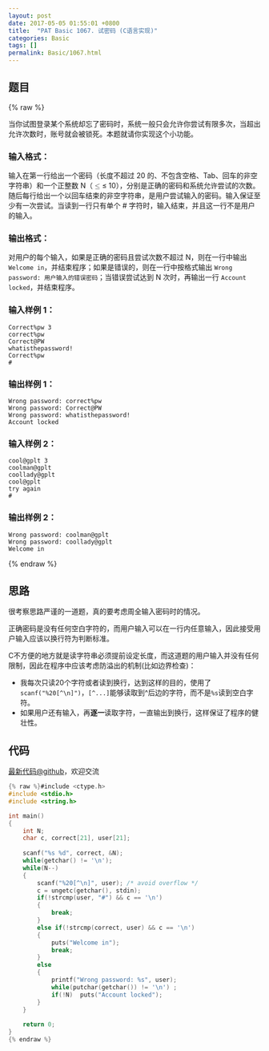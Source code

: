 ```yaml
---
layout: post
date: 2017-05-05 01:55:01 +0800
title:  "PAT Basic 1067. 试密码 (C语言实现)"
categories: Basic
tags: []
permalink: Basic/1067.html
---
```


## 题目

{% raw %}<div class="ques-view"><p>当你试图登录某个系统却忘了密码时，系统一般只会允许你尝试有限多次，当超出允许次数时，账号就会被锁死。本题就请你实现这个小功能。</p>
<h3 id="-">输入格式：</h3>
<p>输入在第一行给出一个密码（长度不超过 20 的、不包含空格、Tab、回车的非空字符串）和一个正整数 N（<span class="katex"><span class="katex-mathml"><math><mrow><mo>≤</mo></mrow>\le</math></span><span aria-hidden="true" class="katex-html"><span class="strut" style="height:0.63597em;"></span><span class="strut bottom" style="height:0.7719400000000001em;vertical-align:-0.13597em;"></span><span class="base textstyle uncramped"><span class="mrel">≤</span></span></span></span> 10），分别是正确的密码和系统允许尝试的次数。随后每行给出一个以回车结束的非空字符串，是用户尝试输入的密码。输入保证至少有一次尝试。当读到一行只有单个 # 字符时，输入结束，并且这一行不是用户的输入。</p>
<h3 id="-">输出格式：</h3>
<p>对用户的每个输入，如果是正确的密码且尝试次数不超过 N，则在一行中输出 <code>Welcome in</code>，并结束程序；如果是错误的，则在一行中按格式输出 <code>Wrong password: 用户输入的错误密码</code>；当错误尝试达到 N 次时，再输出一行 <code>Account locked</code>，并结束程序。</p>
<h3 id="-1-">输入样例 1：</h3>
<pre><code class="lang-in">Correct%pw 3
correct%pw
Correct@PW
whatisthepassword!
Correct%pw
#
</code></pre>
<h3 id="-1-">输出样例 1：</h3>
<pre><code class="lang-out">Wrong password: correct%pw
Wrong password: Correct@PW
Wrong password: whatisthepassword!
Account locked
</code></pre>
<h3 id="-2-">输入样例 2：</h3>
<pre><code class="lang-in">cool@gplt 3
coolman@gplt
coollady@gplt
cool@gplt
try again
#
</code></pre>
<h3 id="-2-">输出样例 2：</h3>
<pre><code class="lang-out">Wrong password: coolman@gplt
Wrong password: coollady@gplt
Welcome in
</code></pre>
</div>{% endraw %}

## 思路

很考察思路严谨的一道题，真的要考虑周全输入密码时的情况。

正确密码是没有任何空白字符的，而用户输入可以在一行内任意输入，因此接受用户输入应该以换行符为判断标准。

C不方便的地方就是读字符串必须提前设定长度，而这道题的用户输入并没有任何限制，因此在程序中应该考虑防溢出的机制(比如边界检查)：
- 我每次只读20个字符或者读到换行，达到这样的目的，使用了`scanf("%20[^\n]")`，```[^...]```能够读取到^后边的字符，而不是`%s`读到空白字符。
- 如果用户还有输入，再**逐一**读取字符，一直输出到换行，这样保证了程序的健壮性。

## 代码

[最新代码@github](https://github.com/OliverLew/PAT/blob/master/PATBasic/1067.c)，欢迎交流
```c
{% raw %}#include <ctype.h>
#include <stdio.h>
#include <string.h>

int main()
{
    int N;
    char c, correct[21], user[21];
    
    scanf("%s %d", correct, &N);
    while(getchar() != '\n');
    while(N--)
    {
        scanf("%20[^\n]", user); /* avoid overflow */
        c = ungetc(getchar(), stdin);
        if(!strcmp(user, "#") && c == '\n')
        {
            break;
        }
        else if(!strcmp(correct, user) && c == '\n')
        {
            puts("Welcome in");
            break;
        }
        else
        {
            printf("Wrong password: %s", user);
            while(putchar(getchar()) != '\n') ;
            if(!N)  puts("Account locked");
        }
    }
    
    return 0;
}
{% endraw %}
```